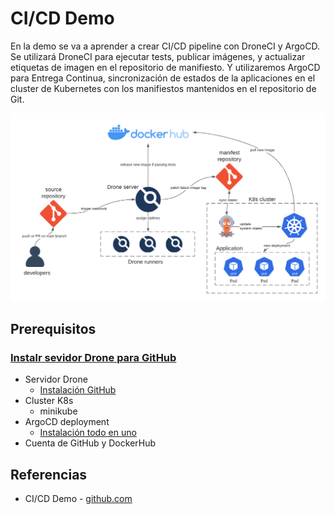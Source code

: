 # CI/CD Demo
En la demo se va a aprender a crear CI/CD pipeline con DroneCI y ArgoCD. Se utilizará DroneCI para ejecutar tests, publicar imágenes, y actualizar etiquetas de imagen en el repositorio de manifiesto. Y utilizaremos ArgoCD para Entrega Continua, sincronización de estados de la aplicaciones en el cluster de Kubernetes con los manifiestos mantenidos en el repositorio de Git.

![Arquitectura CICD Demo](https://github.com/sfl0r3nz05/SecDelivAutoIoT/blob/master/docs/images/Aquitectura%20CICD%20Demo.png "Arquitectura CICD Demo")

## Prerequisitos
### [Instalr sevidor Drone para GitHub](https://docs.drone.io/server/provider/github/)
- Servidor Drone
  - [Instalación GitHub](https://docs.drone.io/server/provider/github/)
- Cluster K8s
  - minikube
- ArgoCD deployment
  - [Instalación todo en uno](https://argo-cd.readthedocs.io/en/stable/getting_started/#1-install-argo-cd)
- Cuenta de GitHub y DockerHub



## Referencias
- CI/CD Demo - [github.com](https://github.com/minghsu0107/cicd-demo)
